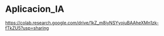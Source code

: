 # Aplicacion_IA

https://colab.research.google.com/drive/1kZ_m8jyNSYyojuBAAheXMn1zk-fTkZU5?usp=sharing
